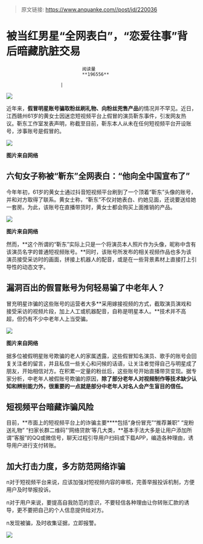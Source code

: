 > 原文链接: https://www.anquanke.com//post/id/220036 


# 被当红男星“全网表白”，“恋爱往事”背后暗藏肮脏交易


                                阅读量   
                                **196556**
                            
                        |
                        
                                                                                    



[![](https://p2.ssl.qhimg.com/t01c4beb01ea66f136b.png)](https://p2.ssl.qhimg.com/t01c4beb01ea66f136b.png)

近年来，**假冒明星账号骗取粉丝刷礼物、向粉丝兜售产品**的情况并不罕见。近日，江西赣州61岁的黄女士因迷恋短视频平台上假冒的演员靳东事件，引发网友热议。靳东工作室发表声明，称截至目前，靳东本人从未在任何短视频平台开设账号，涉事账号是假冒的。

[![](https://p0.ssl.qhimg.com/t0168d88d0d43be01a0.png)](https://p0.ssl.qhimg.com/t0168d88d0d43be01a0.png)

**图片来自网络**



## 六旬女子称被“靳东”全网表白：“他向全中国宣布了”

今年年初，61岁的黄女士通过抖音短视频平台刷到了一个顶着“靳东”头像的账号，并和对方取得了联系。黄女士称，“靳东”不仅对她表白、约她见面，还说要送给她一套房。为此，该账号在直播带货时，黄女士都会购买上面推销的产品。

[![](https://p0.ssl.qhimg.com/t015e45a1ead00f8407.jpg)](https://p0.ssl.qhimg.com/t015e45a1ead00f8407.jpg)

**图片来自网络**

然而，**这个所谓的“靳东”实际上只是一个将演员本人照片作为头像，昵称中含有该演员名字的普通短视频账号。**同时，该账号所发布的相关视频作品也多为该演员接受采访时的画面，拼接上机器人的配音，或是在一些背景素材上直接打上引导性的动态文字。



## 漏洞百出的假冒账号为何轻易骗了中老年人？

冒充明星诈骗的这些账号的运营者大多**采用嫁接视频的方式，截取演员演戏和接受采访的视频片段，加上人工或机器配音，自称是明星本人。**技术并不高超，但仍有不少中老年人上当受骗。

[![](https://p5.ssl.qhimg.com/t0129953e8471fb3d0d.png)](https://p5.ssl.qhimg.com/t0129953e8471fb3d0d.png)

**图片来自网络**

据多位被假明星账号欺骗的老人的家属透露，这些假冒知名演员、歌手的账号会回复关注者的留言，并且私信一些关心和问候的话语，让关注者觉得自己与明星成了朋友，开始相信对方。在积累一定量的粉丝后，这些账号开始直播带货变现。据专家分析，中老年人被假账号欺骗的原因，**除了部分老年人对视频制作等技术缺少认知和辨别能力外，很重要的一点就是部分中老年人对名人会产生盲目的信任。**



## 短视频平台暗藏诈骗风险

目前，**市面上的短视频平台上的诈骗主要****包括“身份冒充”“推荐兼职” “宠粉送礼物” “扫家长群二维码”‘网络贷款’等几大类，**基本手法大多是让用户添加所谓“客服”的QQ或微信号，聊天过程引导用户扫码或下载APP，编造各种理由，诱导用户进行支付转账。



## 加大打击力度，多方防范网络诈骗

n对于短视频平台来说，应该加强对短视频内容的审核，完善举报投诉机制，方便用户及时举报投诉。

n对于用户来说，要提高自我防范的意识，不要轻信各种理由让你转账汇款的诱导，更不要把自己的个人信息提供给对方。

n发现被骗，及时收集证据，立即报警。

[![](https://p0.ssl.qhimg.com/t01f68e5865fd0f3a4e.png)](https://p0.ssl.qhimg.com/t01f68e5865fd0f3a4e.png)

